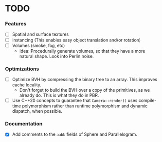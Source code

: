 # TODO

### Features
- [ ] Spatial and surface textures
- [ ] Instancing (This enables easy object translation and/or rotation)
- [ ] Volumes (smoke, fog, etc)
    - Idea: Procedurally generate volumes, so that they have a more natural shape. Look into Perlin noise.

### Optimizations
- [ ] Optimize BVH by compressing the binary tree to an array. This improves cache locality.
    - Don't forget to build the BVH over a copy of the primitives, as we already do. This is what they do in PBR.
- [ ] Use C++20 concepts to guarantee that `Camera::render()` uses compile-time polymorphism rather than runtime polymorphism and dynamic dispatch, when possible.

### Documentation
- [x] Add comments to the `aabb` fields of Sphere and Parallelogram.
